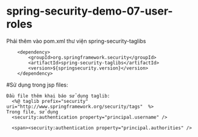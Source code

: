 # spring-security-demo-07-user-roles
Phải thêm vào pom.xml thư viện spring-security-taglibs
<!-- Add Spring Security Taglibs support-->
		<dependency>
			<groupId>org.springframework.security</groupId>
			<artifactId>spring-security-taglibs</artifactId>
			<version>${springsecurity.version}</version>
		</dependency>


  #Sử dụng trong jsp files:

    Đầu file thêm khai báo sử dụng taglib:
      <%@ taglib prefix="security" uri="http://www.springframework.org/security/tags"  %>
    Trong file, sử dụng
      <security:authentication property="principal.username" />

      <span><security:authentication property="principal.authorities" />
